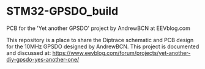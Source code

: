 # STM32-GPSDO_build
PCB for the 'Yet another GPSDO' project by AndrewBCN at EEVblog.com

This repository is a place to share the Diptrace schematic and PCB design for the 10MHz GPSDO designed by AndrewBCN.
This project is documented and discussed at: https://www.eevblog.com/forum/projects/yet-another-diy-gpsdo-yes-another-one/
